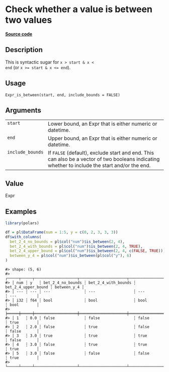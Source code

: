 
# Check whether a value is between two values

[**Source code**](https://github.com/pola-rs/r-polars/tree/0580dbe189881934960c63979bf59fc3448a21dc/R/expr__expr.R#L2204)

## Description

This is syntactic sugar for <code>x \> start & x \< end</code> (or
<code>x \>= start & x \<= end</code>).

## Usage

<pre><code class='language-R'>Expr_is_between(start, end, include_bounds = FALSE)
</code></pre>

## Arguments

<table>
<tr>
<td style="white-space: nowrap; font-family: monospace; vertical-align: top">
<code id="Expr_is_between_:_start">start</code>
</td>
<td>
Lower bound, an Expr that is either numeric or datetime.
</td>
</tr>
<tr>
<td style="white-space: nowrap; font-family: monospace; vertical-align: top">
<code id="Expr_is_between_:_end">end</code>
</td>
<td>
Upper bound, an Expr that is either numeric or datetime.
</td>
</tr>
<tr>
<td style="white-space: nowrap; font-family: monospace; vertical-align: top">
<code id="Expr_is_between_:_include_bounds">include_bounds</code>
</td>
<td>
If <code>FALSE</code> (default), exclude start and end. This can also be
a vector of two booleans indicating whether to include the start and/or
the end.
</td>
</tr>
</table>

## Value

Expr

## Examples

``` r
library(polars)

df = pl$DataFrame(num = 1:5, y = c(0, 2, 3, 3, 3))
df$with_columns(
  bet_2_4_no_bounds = pl$col("num")$is_between(2, 4),
  bet_2_4_with_bounds = pl$col("num")$is_between(2, 4, TRUE),
  bet_2_4_upper_bound = pl$col("num")$is_between(2, 4, c(FALSE, TRUE)),
  between_y_4 = pl$col("num")$is_between(pl$col("y"), 6)
)
```

    #> shape: (5, 6)
    #> ┌─────┬─────┬───────────────────┬─────────────────────┬─────────────────────┬─────────────┐
    #> │ num ┆ y   ┆ bet_2_4_no_bounds ┆ bet_2_4_with_bounds ┆ bet_2_4_upper_bound ┆ between_y_4 │
    #> │ --- ┆ --- ┆ ---               ┆ ---                 ┆ ---                 ┆ ---         │
    #> │ i32 ┆ f64 ┆ bool              ┆ bool                ┆ bool                ┆ bool        │
    #> ╞═════╪═════╪═══════════════════╪═════════════════════╪═════════════════════╪═════════════╡
    #> │ 1   ┆ 0.0 ┆ false             ┆ false               ┆ false               ┆ true        │
    #> │ 2   ┆ 2.0 ┆ false             ┆ true                ┆ false               ┆ false       │
    #> │ 3   ┆ 3.0 ┆ true              ┆ true                ┆ true                ┆ false       │
    #> │ 4   ┆ 3.0 ┆ false             ┆ true                ┆ true                ┆ true        │
    #> │ 5   ┆ 3.0 ┆ false             ┆ false               ┆ false               ┆ true        │
    #> └─────┴─────┴───────────────────┴─────────────────────┴─────────────────────┴─────────────┘
